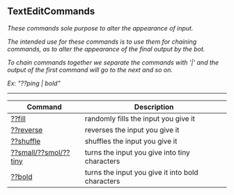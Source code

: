 ## TextEditCommands

_These commands sole purpose to alter the appearance of input._

_The intended use for these commands is to use them for chaining commands, as to alter the appearance of the final output by the bot._

_To chain commands together we separate the commands with '|' and the output of the first command will go to the next and so on._

_Ex: "??ping | bold"_

---

| Command                                                     | Description                                      |
|-------------------------------------------------------------|--------------------------------------------------|
| [??fill](./TextEditCommands/commandFill.rb)                 | randomly fills the input you give it             |
| [??reverse](./TextEditCommands/commandReverse.rb)           | reverses the input you give it                   |
| [??shuffle](./TextEditCommands/commandShuffle.rb)           | shuffles the input you give it                   |
| [??small/??smol/??tiny](./TextEditCommands/commandSmall.rb) | turns the input you give into tiny characters    |
| [??bold](./TextEditCommands/commandBold.rb)                 | turns the input you give it into bold characters |

